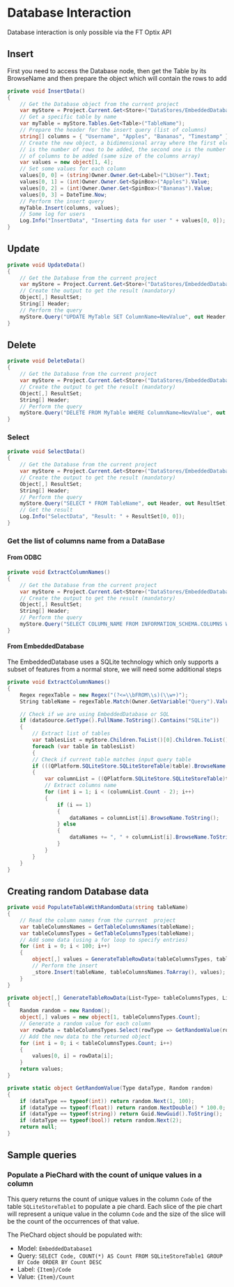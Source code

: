 # Database Interaction

Database interaction is only possible via the FT Optix API

## Insert

First you need to access the Database node, then get the Table by its BrowseName and then prepare the object which will contain the rows to add

```csharp
private void InsertData()
{
    // Get the Database object from the current project
    var myStore = Project.Current.Get<Store>("DataStores/EmbeddedDatabase");
    // Get a specific table by name
    var myTable = myStore.Tables.Get<Table>("TableName");
    // Prepare the header for the insert query (list of columns)
    string[] columns = { "Username", "Apples", "Bananas", "Timestamp" };
    // Create the new object, a bidimensional array where the first element
    // is the number of rows to be added, the second one is the number
    // of columns to be added (same size of the columns array)
    var values = new object[1, 4];
    // Set some values for each column
    values[0, 0] = (string)Owner.Owner.Get<Label>("LbUser").Text;
    values[0, 1] = (int)Owner.Owner.Get<SpinBox>("Apples").Value;
    values[0, 2] = (int)Owner.Owner.Get<SpinBox>("Bananas").Value;
    values[0, 3] = DateTime.Now;
    // Perform the insert query
    myTable.Insert(columns, values);
    // Some log for users
    Log.Info("InsertData", "Inserting data for user " + values[0, 0]);
}
```

## Update

```csharp
private void UpdateData()
{
    // Get the Database from the current project
    var myStore = Project.Current.Get<Store>("DataStores/EmbeddedDatabase");
    // Create the output to get the result (mandatory)
    Object[,] ResultSet;
    String[] Header;
    // Perform the query
    myStore.Query("UPDATE MyTable SET ColumnName=NewValue", out Header, out ResultSet);
}
```

## Delete

```csharp
private void DeleteData()
{
    // Get the Database from the current project
    var myStore = Project.Current.Get<Store>("DataStores/EmbeddedDatabase");
    // Create the output to get the result (mandatory)
    Object[,] ResultSet;
    String[] Header;
    // Perform the query
    myStore.Query("DELETE FROM MyTable WHERE ColumnName=NewValue", out Header, out ResultSet);
}
```

### Select

```csharp
private void SelectData()
{
    // Get the Database from the current project
    var myStore = Project.Current.Get<Store>("DataStores/EmbeddedDatabase");
    // Create the output to get the result (mandatory)
    Object[,] ResultSet;
    String[] Header;
    // Perform the query
    myStore.Query("SELECT * FROM TableName", out Header, out ResultSet);
    // Get the result
    Log.Info("SelectData", "Result: " + ResultSet[0, 0]);
}
```

### Get the list of columns name from a DataBase

#### From ODBC

```csharp
private void ExtractColumnNames()
{
    // Get the Database from the current project
    var myStore = Project.Current.Get<Store>("DataStores/EmbeddedDatabase");
    // Create the output to get the result (mandatory)
    Object[,] ResultSet;
    String[] Header;
    // Perform the query
    myStore.Query("SELECT COLUMN_NAME FROM INFORMATION_SCHEMA.COLUMNS WHERE TABLE_NAME = 'AlarmsEventLogger1'", out Header, out ResultSet);
}
```

#### From EmbeddedDatabase

The EmbeddedDatabase uses a SQLite technology which only supports a subset of features from a normal store, we will need some additional steps

```csharp
private void ExtractColumnNames()
{
    Regex regexTable = new Regex("(?<=\\bFROM\\s)(\\w+)");
    String tableName = regexTable.Match(Owner.GetVariable("Query").Value.Value.ToString(), 0, Owner.GetVariable("Query").Value.Value.ToString().Length).Value;

    // Check if we are using EmbeddedDatabase or SQL
    if (dataSource.GetType().FullName.ToString().Contains("SQLite")) 
    {
        // Extract list of tables
        var tablesList = myStore.Children.ToList()[0].Children.ToList();
        foreach (var table in tablesList) 
        {
        // Check if current table matches input query table
        if (((QPlatform.SQLiteStore.SQLiteStoreTable)table).BrowseName == tableName) 
        {
            var columnList = ((QPlatform.SQLiteStore.SQLiteStoreTable)table).Columns.ToList();
            // Extract columns name
            for (int i = 1; i < (columnList.Count - 2); i++) 
            {
                if (i == 1) 
                {
                    dataNames = columnList[i].BrowseName.ToString();
                } else 
                {
                    dataNames += ", " + columnList[i].BrowseName.ToString();
                }
            }
        }
    }
}
```

## Creating random Database data

```csharp
private void PopulateTableWithRandomData(string tableName)
{
    // Read the column names from the current  project
    var tableColumnsNames = GetTableColumnsNames(tableName);
    var tableColumnsTypes = GetTableColumnsTypes(tableName);
    // Add some data (using a for loop to specify entries)
    for (int i = 0; i < 100; i++)
    {
        object[,] values = GenerateTableRowData(tableColumnsTypes, tableColumnsNames);
        // Perform the insert
        _store.Insert(tableName, tableColumnsNames.ToArray(), values);
    }
}

private object[,] GenerateTableRowData(List<Type> tableColumnsTypes, List<string> tableColumnsNames)
{
    Random random = new Random();
    object[,] values = new object[1, tableColumnsTypes.Count];
    // Generate a random value for each column
    var rowData = tableColumnsTypes.Select(rowType => GetRandomValue(rowType, random)).ToList();
    // Add the new data to the returned object
    for (int i = 0; i < tableColumnsTypes.Count; i++)
    {
        values[0, i] = rowData[i];
    }
    return values;
}

private static object GetRandomValue(Type dataType, Random random)
{
    if (dataType == typeof(int)) return random.Next(1, 100);
    if (dataType == typeof(float)) return random.NextDouble() * 100.0;
    if (dataType == typeof(string)) return Guid.NewGuid().ToString();
    if (dataType == typeof(bool)) return random.Next(2);
    return null;
}

```

## Sample queries

### Populate a PieChard with the count of unique values in a column

This query returns the count of unique values in the column `Code` of the table `SQLiteStoreTable1` to populate a pie chard. Each slice of the pie chart will represent a unique value in the column `Code` and the size of the slice will be the count of the occurrences of that value.

The PieChard object should be populated with:

- Model: `EmbeddedDatabase1`
- Query: `SELECT Code, COUNT(*) AS Count FROM SQLiteStoreTable1 GROUP BY Code ORDER BY Count DESC`
- Label: `{Item}/Code`
- Value: `{Item}/Count`
